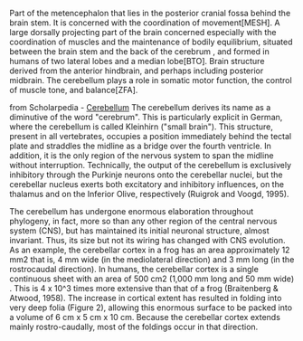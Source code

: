 Part of the metencephalon that lies in the posterior cranial fossa behind the brain stem. It is concerned with the coordination of movement[MESH]. A large dorsally projecting part of the brain concerned especially with the coordination of muscles and the maintenance of bodily equilibrium, situated between the brain stem and the back of the cerebrum , and formed in humans of two lateral lobes and a median lobe[BTO]. Brain structure derived from the anterior hindbrain, and perhaps including posterior midbrain. The cerebellum plays a role in somatic motor function, the control of muscle tone, and balance[ZFA].

from Scholarpedia - [Cerebellum](http://www.scholarpedia.org/article/Cerebellum)
The cerebellum derives its name as a diminutive of the word "cerebrum". This is particularly explicit in German, where the cerebellum is called Kleinhirn ("small brain"). This structure, present in all vertebrates, occupies a position immediately behind the tectal plate and straddles the midline as a bridge over the fourth ventricle. In addition, it is the only region of the nervous system to span the midline without interruption. Technically, the output of the cerebellum is exclusively inhibitory through the Purkinje neurons onto the cerebellar nuclei, but the cerebellar nucleus exerts both excitatory and inhibitory influences, on the thalamus and on the Inferior Olive, respectively (Ruigrok and Voogd, 1995).

The cerebellum has undergone enormous elaboration throughout phylogeny, in fact, more so than any other region of the central nervous system (CNS), but has maintained its initial neuronal structure, almost invariant. Thus, its size but not its wiring has changed with CNS evolution. As an example, the cerebellar cortex in a frog has an area approximately 12 mm2 that is, 4 mm wide (in the mediolateral direction) and 3 mm long (in the rostrocaudal direction). In humans, the cerebellar cortex is a single continuous sheet with an area of 500 cm2 (1,000 mm long and 50 mm wide) . This is 4 x 10^3 times more extensive than that of a frog (Braitenberg & Atwood, 1958). The increase in cortical extent has resulted in folding into very deep folia (Figure 2), allowing this enormous surface to be packed into a volume of 6 cm x 5 cm x 10 cm. Because the cerebellar cortex extends mainly rostro-caudally, most of the foldings occur in that direction.

